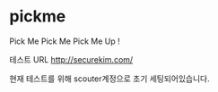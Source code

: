 # pickme
Pick Me Pick Me Pick Me Up ! 


테스트 URL http://securekim.com/ 

현재 테스트를 위해 scouter계정으로 초기 세팅되어있습니다.
